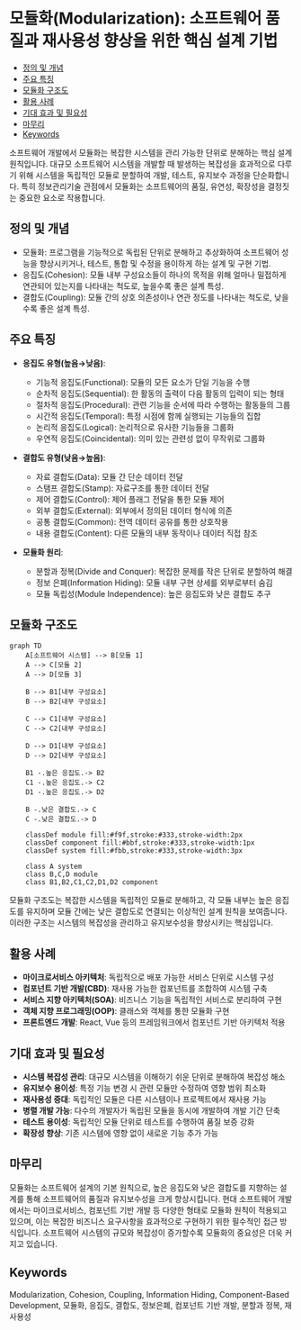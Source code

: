 # 모듈화(Modularization): 소프트웨어 품질과 재사용성 향상을 위한 핵심 설계 기법

<!-- mtoc-start -->

- [정의 및 개념](#정의-및-개념)
- [주요 특징](#주요-특징)
- [모듈화 구조도](#모듈화-구조도)
- [활용 사례](#활용-사례)
- [기대 효과 및 필요성](#기대-효과-및-필요성)
- [마무리](#마무리)
- [Keywords](#keywords)

<!-- mtoc-end -->

소프트웨어 개발에서 모듈화는 복잡한 시스템을 관리 가능한 단위로 분해하는 핵심 설계 원칙입니다. 대규모 소프트웨어 시스템을 개발할 때 발생하는 복잡성을 효과적으로 다루기 위해 시스템을 독립적인 모듈로 분할하여 개발, 테스트, 유지보수 과정을 단순화합니다. 특히 정보관리기술 관점에서 모듈화는 소프트웨어의 품질, 유연성, 확장성을 결정짓는 중요한 요소로 작용합니다.

## 정의 및 개념

- 모듈화: 프로그램을 기능적으로 독립된 단위로 분해하고 추상화하여 소프트웨어 성능을 향상시키거나, 테스트, 통합 및 수정을 용이하게 하는 설계 및 구현 기법.
- 응집도(Cohesion): 모듈 내부 구성요소들이 하나의 목적을 위해 얼마나 밀접하게 연관되어 있는지를 나타내는 척도로, 높을수록 좋은 설계 특성.
- 결합도(Coupling): 모듈 간의 상호 의존성이나 연관 정도를 나타내는 척도로, 낮을수록 좋은 설계 특성.

## 주요 특징

- **응집도 유형(높음→낮음)**:

  - 기능적 응집도(Functional): 모듈의 모든 요소가 단일 기능을 수행
  - 순차적 응집도(Sequential): 한 활동의 출력이 다음 활동의 입력이 되는 형태
  - 절차적 응집도(Procedural): 관련 기능을 순서에 따라 수행하는 활동들의 그룹
  - 시간적 응집도(Temporal): 특정 시점에 함께 실행되는 기능들의 집합
  - 논리적 응집도(Logical): 논리적으로 유사한 기능들을 그룹화
  - 우연적 응집도(Coincidental): 의미 있는 관련성 없이 무작위로 그룹화

- **결합도 유형(낮음→높음)**:

  - 자료 결합도(Data): 모듈 간 단순 데이터 전달
  - 스탬프 결합도(Stamp): 자료구조를 통한 데이터 전달
  - 제어 결합도(Control): 제어 플래그 전달을 통한 모듈 제어
  - 외부 결합도(External): 외부에서 정의된 데이터 형식에 의존
  - 공통 결합도(Common): 전역 데이터 공유를 통한 상호작용
  - 내용 결합도(Content): 다른 모듈의 내부 동작이나 데이터 직접 참조

- **모듈화 원리**:
  - 분할과 정복(Divide and Conquer): 복잡한 문제를 작은 단위로 분할하여 해결
  - 정보 은폐(Information Hiding): 모듈 내부 구현 상세를 외부로부터 숨김
  - 모듈 독립성(Module Independence): 높은 응집도와 낮은 결합도 추구

## 모듈화 구조도

```mermaid
graph TD
    A[소프트웨어 시스템] --> B[모듈 1]
    A --> C[모듈 2]
    A --> D[모듈 3]

    B --> B1[내부 구성요소]
    B --> B2[내부 구성요소]

    C --> C1[내부 구성요소]
    C --> C2[내부 구성요소]

    D --> D1[내부 구성요소]
    D --> D2[내부 구성요소]

    B1 -.높은 응집도.-> B2
    C1 -.높은 응집도.-> C2
    D1 -.높은 응집도.-> D2

    B -.낮은 결합도.-> C
    C -.낮은 결합도.-> D

    classDef module fill:#f9f,stroke:#333,stroke-width:2px
    classDef component fill:#bbf,stroke:#333,stroke-width:1px
    classDef system fill:#fbb,stroke:#333,stroke-width:3px

    class A system
    class B,C,D module
    class B1,B2,C1,C2,D1,D2 component
```

모듈화 구조도는 복잡한 시스템을 독립적인 모듈로 분해하고, 각 모듈 내부는 높은 응집도를 유지하며 모듈 간에는 낮은 결합도로 연결되는 이상적인 설계 원칙을 보여줍니다. 이러한 구조는 시스템의 복잡성을 관리하고 유지보수성을 향상시키는 핵심입니다.

## 활용 사례

- **마이크로서비스 아키텍처**: 독립적으로 배포 가능한 서비스 단위로 시스템 구성
- **컴포넌트 기반 개발(CBD)**: 재사용 가능한 컴포넌트를 조합하여 시스템 구축
- **서비스 지향 아키텍처(SOA)**: 비즈니스 기능을 독립적인 서비스로 분리하여 구현
- **객체 지향 프로그래밍(OOP)**: 클래스와 객체를 통한 모듈화 구현
- **프론트엔드 개발**: React, Vue 등의 프레임워크에서 컴포넌트 기반 아키텍처 적용

## 기대 효과 및 필요성

- **시스템 복잡성 관리**: 대규모 시스템을 이해하기 쉬운 단위로 분해하여 복잡성 해소
- **유지보수 용이성**: 특정 기능 변경 시 관련 모듈만 수정하여 영향 범위 최소화
- **재사용성 증대**: 독립적인 모듈은 다른 시스템이나 프로젝트에서 재사용 가능
- **병렬 개발 가능**: 다수의 개발자가 독립된 모듈을 동시에 개발하여 개발 기간 단축
- **테스트 용이성**: 독립적인 모듈 단위로 테스트를 수행하여 품질 보증 강화
- **확장성 향상**: 기존 시스템에 영향 없이 새로운 기능 추가 가능

## 마무리

모듈화는 소프트웨어 설계의 기본 원칙으로, 높은 응집도와 낮은 결합도를 지향하는 설계를 통해 소프트웨어의 품질과 유지보수성을 크게 향상시킵니다. 현대 소프트웨어 개발에서는 마이크로서비스, 컴포넌트 기반 개발 등 다양한 형태로 모듈화 원칙이 적용되고 있으며, 이는 복잡한 비즈니스 요구사항을 효과적으로 구현하기 위한 필수적인 접근 방식입니다. 소프트웨어 시스템의 규모와 복잡성이 증가할수록 모듈화의 중요성은 더욱 커지고 있습니다.

## Keywords

Modularization, Cohesion, Coupling, Information Hiding, Component-Based Development, 모듈화, 응집도, 결합도, 정보은폐, 컴포넌트 기반 개발, 분할과 정복, 재사용성
